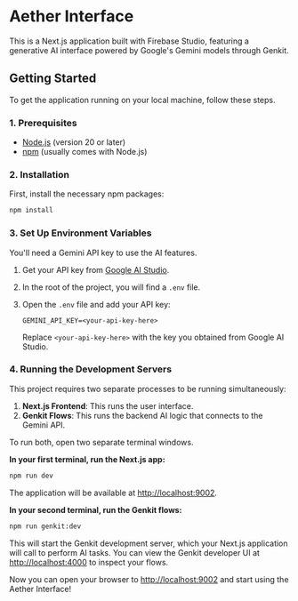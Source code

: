 # Aether Interface

This is a Next.js application built with Firebase Studio, featuring a generative AI interface powered by Google's Gemini models through Genkit.

## Getting Started

To get the application running on your local machine, follow these steps.

### 1. Prerequisites

- [Node.js](https://nodejs.org/) (version 20 or later)
- [npm](https://www.npmjs.com/) (usually comes with Node.js)

### 2. Installation

First, install the necessary npm packages:

```bash
npm install
```

### 3. Set Up Environment Variables

You'll need a Gemini API key to use the AI features.

1.  Get your API key from [Google AI Studio](https://aistudio.google.com/app/apikey).
2.  In the root of the project, you will find a `.env` file.
3.  Open the `.env` file and add your API key:

    ```
    GEMINI_API_KEY=<your-api-key-here>
    ```

    Replace `<your-api-key-here>` with the key you obtained from Google AI Studio.

### 4. Running the Development Servers

This project requires two separate processes to be running simultaneously:

1.  **Next.js Frontend**: This runs the user interface.
2.  **Genkit Flows**: This runs the backend AI logic that connects to the Gemini API.

To run both, open two separate terminal windows.

**In your first terminal, run the Next.js app:**

```bash
npm run dev
```

The application will be available at [http://localhost:9002](http://localhost:9002).

**In your second terminal, run the Genkit flows:**

```bash
npm run genkit:dev
```

This will start the Genkit development server, which your Next.js application will call to perform AI tasks. You can view the Genkit developer UI at [http://localhost:4000](http://localhost:4000) to inspect your flows.

Now you can open your browser to [http://localhost:9002](http://localhost:9002) and start using the Aether Interface!